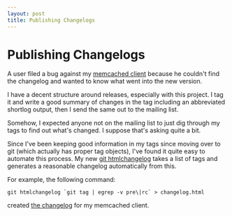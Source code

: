 ```yaml
---
layout: post
title: Publishing Changelogs
---
```


# Publishing Changelogs

A user filed a bug against my [memcached client][client] because he
couldn't find the changelog and wanted to know what went into the new
version.

I have a decent structure around releases, especially with this
project.  I tag it and write a good summary of changes in the tag
including an abbreviated shortlog output, then I send the same out to
the mailing list.

Somehow, I expected anyone not on the mailing list to just dig through
my tags to find out what's changed.  I suppose that's asking quite a
bit.

Since I've been keeping good information in my tags since moving over
to git (which actually has proper tag objects), I've found it quite
easy to automate this process.  My new [git htmlchangelog][clcmd]
takes a list of tags and generates a reasonable changelog
automatically from this.

For example, the following command:

    git htmlchangelog `git tag | egrep -v pre\|rc` > changelog.html

created [the changelog][clientchangelog] for my memcached client.

[client]:http://code.google.com/p/spymemcached/
[clcmd]:http://github.com/dustin/bindir/blob/master/git-htmlchangelog
[clientchangelog]:http://dustin.github.com/java-memcached-client/changelog.html
